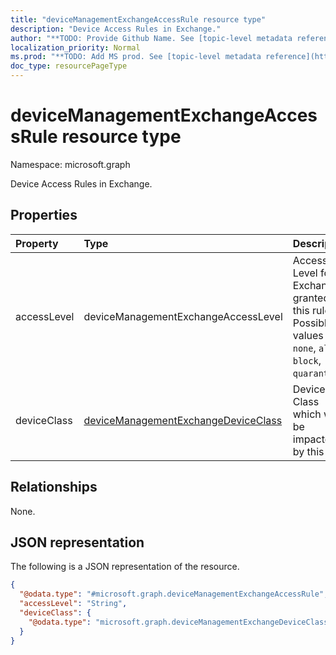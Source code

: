 ```yaml
---
title: "deviceManagementExchangeAccessRule resource type"
description: "Device Access Rules in Exchange."
author: "**TODO: Provide Github Name. See [topic-level metadata reference](https://msgo.azurewebsites.net/add/document/guidelines/metadata.html#topic-level-metadata)**"
localization_priority: Normal
ms.prod: "**TODO: Add MS prod. See [topic-level metadata reference](https://msgo.azurewebsites.net/add/document/guidelines/metadata.html#topic-level-metadata)**"
doc_type: resourcePageType
---
```


# deviceManagementExchangeAccessRule resource type

Namespace: microsoft.graph



Device Access Rules in Exchange.

## Properties
|Property|Type|Description|
|:---|:---|:---|
|accessLevel|deviceManagementExchangeAccessLevel|Access Level for Exchange granted by this rule. Possible values are: `none`, `allow`, `block`, `quarantine`.|
|deviceClass|[deviceManagementExchangeDeviceClass](../resources/devicemanagementexchangedeviceclass.md)|Device Class which will be impacted by this rule.|

## Relationships
None.

## JSON representation
The following is a JSON representation of the resource.
<!-- {
  "blockType": "resource",
  "@odata.type": "microsoft.graph.deviceManagementExchangeAccessRule"
}
-->
``` json
{
  "@odata.type": "#microsoft.graph.deviceManagementExchangeAccessRule",
  "accessLevel": "String",
  "deviceClass": {
    "@odata.type": "microsoft.graph.deviceManagementExchangeDeviceClass"
  }
}
```

